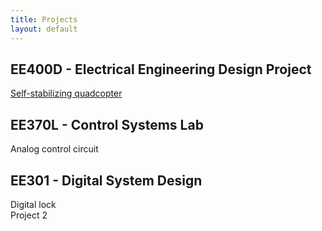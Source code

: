 ```yaml
---
title: Projects
layout: default
---
```


## EE400D - Electrical Engineering Design Project ##
<a href="/projects/quadcopter">Self-stabilizing quadcopter</a>

## EE370L - Control Systems Lab ##
Analog control circuit

## EE301 - Digital System Design ##
Digital lock  
Project 2
